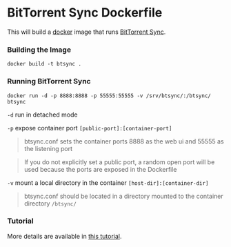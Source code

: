 BitTorrent Sync Dockerfile
==========================

This will build a [docker](http://www.docker/) image that runs [BitTorrent Sync](http://labs.bittorrent.com/experiments/sync.html).


### Building the Image ###

```
docker build -t btsync .
```


### Running BitTorrent Sync ###

```
docker run -d -p 8888:8888 -p 55555:55555 -v /srv/btsync/:/btsync/ btsync
```

`-d` run in detached mode

`-p` expose container port `[public-port]:[container-port]`
> btsync.conf sets the container ports 8888 as the web ui and 55555 as the listening port

> If you do not explicitly set a public port, a random open port will be used because the ports are exposed in the Dockerfile

`-v` mount a local directory in the container `[host-dir]:[container-dir]`
> btsync.conf should be located in a directory mounted to the container directory `/btsync/`

### Tutorial ###
More details are available in [this tutorial](http://blog.bittorrent.com/2013/10/22/sync-hacks-deploy-bittorrent-sync-with-docker/).
